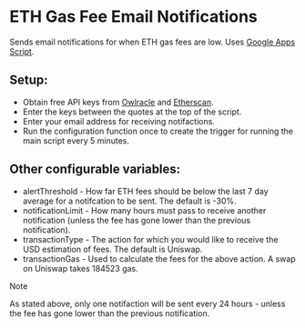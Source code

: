 # ETH Gas Fee Email Notifications
Sends email notifications for when ETH gas fees are low.
Uses [Google Apps Script](https://script.google.com/home).

## Setup:

- Obtain free API keys from [Owlracle](https://owlracle.info/docs) and [Etherscan](https://docs.etherscan.io/getting-started/creating-an-account).
- Enter the keys between the quotes at the top of the script.
- Enter your email address for receiving notifactions.
- Run the configuration function once to create the trigger for running the main script every 5 minutes.

## Other configurable variables:

- alertThreshold - How far ETH fees should be below the last 7 day average for a notifcation to be sent. The default is -30%.
- notificationLimit - How many hours must pass to receive another notification (unless the fee has gone lower than the previous notification).
- transactionType - The action for which you would like to receive the USD estimation of fees. The default is Uniswap.
- transactionGas - Used to calculate the fees for the above action. A swap on Uniswap takes 184523 gas.

> [!NOTE]
> As stated above, only one notifaction will be sent every 24 hours - unless the fee has gone lower than the previous notification.
